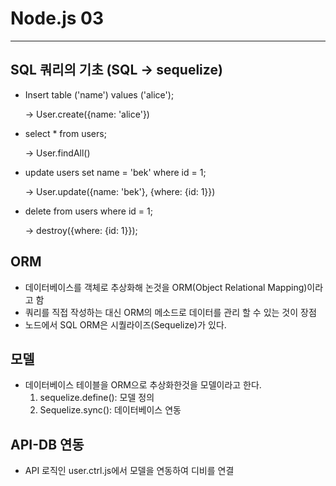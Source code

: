 # Node.js 03

---

## SQL 쿼리의 기초 (SQL -> sequelize)

- Insert table ('name') values ('alice');

  -> User.create({name: 'alice'})

- select * from users;

  -> User.findAll()

- update users set name = 'bek' where id = 1;

  -> User.update({name: 'bek'}, {where: {id: 1}})

- delete from users where id = 1;

  -> destroy({where: {id: 1}});

## ORM

- 데이터베이스를 객체로 추상화해 논것을 ORM(Object Relational Mapping)이라고 함
- 쿼리를 직접 작성하는 대신 ORM의 메소드로 데이터를 관리 할 수 있는 것이 장점
- 노드에서 SQL ORM은 시퀄라이즈(Sequelize)가 있다.

## 모델

- 데이터베이스 테이블을 ORM으로 추상화한것을 모델이라고 한다.
  1. sequelize.define(): 모델 정의
  2. Sequelize.sync(): 데이터베이스 연동

## API-DB 연동

- API 로직인 user.ctrl.js에서 모델을 연동하여 디비를 연결
 
